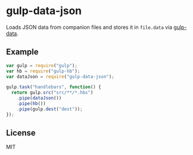# gulp-data-json

Loads JSON data from companion files and stores it in `file.data` via
[gulp-data](https://github.com/colynb/gulp-data).

## Example

```javascript
var gulp = require("gulp");
var hb = require("gulp-hb");
var dataJson = require("gulp-data-json");

gulp.task("handlebars", function() {
  return gulp.src("src/**/*.hbs")
    .pipe(dataJson())
    .pipe(hb())
    .pipe(gulp.dest("dest"));
});
```

## License

MIT
